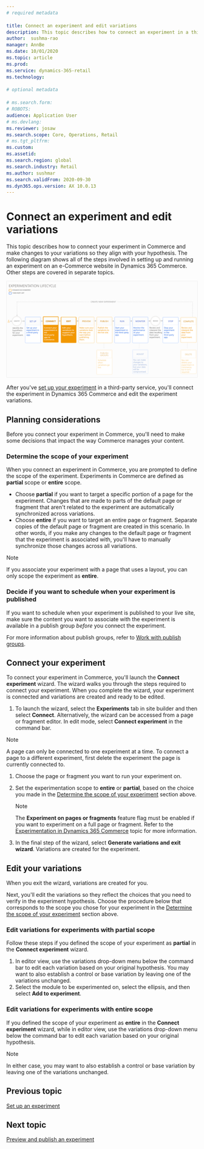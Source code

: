 ```yaml
---
# required metadata

title: Connect an experiment and edit variations
description: This topic describes how to connect an experiment in a third-party service to Dynamics 365 Commmerce, and how to edit variations for the experiment.
author:  sushma-rao 
manager: AnnBe
ms.date: 10/01/2020
ms.topic: article
ms.prod: 
ms.service: dynamics-365-retail
ms.technology: 

# optional metadata

# ms.search.form: 
# ROBOTS: 
audience: Application User
# ms.devlang: 
ms.reviewer: josaw
ms.search.scope: Core, Operations, Retail
# ms.tgt_pltfrm: 
ms.custom: 
ms.assetid: 
ms.search.region: global
ms.search.industry: Retail
ms.author: sushmar
ms.search.validFrom: 2020-09-30
ms.dyn365.ops.version: AX 10.0.13
---
```


# Connect an experiment and edit variations

This topic describes how to connect your experiment in Commerce and make changes to your variations so they align with your hypothesis. The following diagram shows all of the steps involved in setting up and running an experiment on an e-Commerce website in Dynamics 365 Commerce. Other steps are covered in separate topics.

[ ![Experimentation user journey - Connect & Edit](./media/experimentation_connect_edit.svg) ](./media/experimentation_connect_edit.svg#lightbox)

After you've [set up your experiment](experimentation-setup.md) in a third-party service, you'll connect the experiment in Dynamics 365 Commerce and edit the experiment variations.

## Planning considerations

Before you connect your experiment in Commerce, you'll need to make some decisions that impact the way Commerce manages your content.

### Determine the scope of your experiment
When you connect an experiment in Commerce, you are prompted to define the scope of the experiment. Experiments in Commerce are defined as **partial** scope or **entire** scope.
- Choose **partial** if you want to target a specific portion of a page for the experiment. Changes that are made to parts of the default page or fragment that aren't related to the experiment are automatically synchronized across variations. 
- Choose **entire** if you want to target an entire page or fragment. Separate copies of the default page or fragment are created in this scenario. In other words, if you make any changes to the default page or fragment that the experiment is associated with, you'll have to manually synchronize those changes across all variations.

<!-- not to editors, we're adding an image here to illustrate the difference. it will help.) -->

> [!NOTE]
> If you associate your experiment with a page that uses a layout, you can only scope the experiment as **entire**.

### Decide if you want to schedule when your experiment is published
If you want to schedule when your experiment is published to your live site, make sure the content you want to associate with the experiment is available in a publish group *before* you connect the experiment. 

For more information about publish groups, refer to [Work with publish groups](publish-groups.md).


## Connect your experiment
To connect your experiment in Commerce, you'll launch the **Connect experiment** wizard. The wizard walks you through the steps required to connect your experiment. When you complete the wizard, your experiment is connected and variations are created and ready to be edited.

1. To launch the wizard, select the **Experiments** tab in site builder and then select **Connect**. Alternatively, the wizard can be accessed from a page or fragment editor. In edit mode, select **Connect experiment** in the command bar.

> [!NOTE]
> A page can only be connected to one experiment at a time. To connect a page to a different experiment, first delete the experiment the page is currently connected to.

1. Choose the page or fragment you want to run your experiment on.
1. Set the experimentation scope to **entire** or **partial**, based on the choice you made in the [Determine the scope of your experiment](#determine-the-scope-of-your-experiment) section above.
    > [!NOTE]
    > The **Experiment on pages or fragments** feature flag must be enabled if you want to experiment on a full page or fragment. Refer to the [Experimentation in Dynamics 365 Commerce](experimentation-overview.md) topic for more information.
    
1. In the final step of the wizard, select **Generate variations and exit wizard**. Variations are created for the experiment. 

## Edit your variations
When you exit the wizard, variations are created for you. 

Next, you'll edit the variations so they reflect the choices that you need to verify in the experiment hypothesis. Choose the procedure below that corresponds to the scope you chose for your experiment in the [Determine the scope of your experiment](#determine-the-scope-of-your-experiment) section above.

### Edit variations for experiments with partial scope
Follow these steps if you defined the scope of your experiment as **partial** in the **Connect experiment** wizard.

1. In editor view, use the variations drop-down menu below the command bar to edit each variation based on your original hypothesis. You may want to also establish a control or base variation by leaving one of the variations unchanged.
1. Select the module to be experimented on, select the ellipsis, and then select **Add to experiment**.

### Edit variations for experiments with entire scope
If you defined the scope of your experiment as **entire** in the **Connect experiment** wizard, while in editor view, use the variations drop-down menu below the command bar to edit each variation based on your original hypothesis. 

> [!NOTE]
> In either case, you may want to also establish a control or base variation by leaving one of the variations unchanged.

## Previous topic
[Set up an experiment](experimentation-setup.md) 


## Next topic
[Preview and publish an experiment](experimentation-preview-publish.md)

